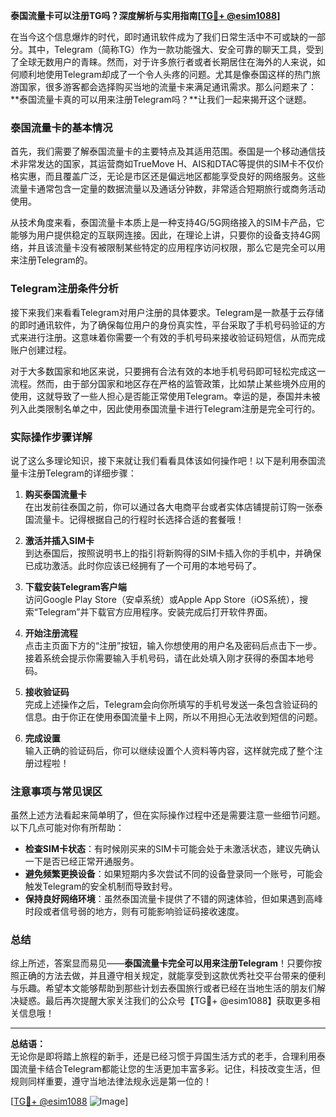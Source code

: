 **泰国流量卡可以注册TG吗？深度解析与实用指南[[TG💪+ @esim1088](https://t.me/s/esim1088)]**

在当今这个信息爆炸的时代，即时通讯软件成为了我们日常生活中不可或缺的一部分。其中，Telegram（简称TG）作为一款功能强大、安全可靠的聊天工具，受到了全球无数用户的青睐。然而，对于许多旅行者或者长期居住在海外的人来说，如何顺利地使用Telegram却成了一个令人头疼的问题。尤其是像泰国这样的热门旅游国家，很多游客都会选择购买当地的流量卡来满足通讯需求。那么问题来了：**泰国流量卡真的可以用来注册Telegram吗？**让我们一起来揭开这个谜题。

### 泰国流量卡的基本情况

首先，我们需要了解泰国流量卡的主要特点及其适用范围。泰国是一个移动通信技术非常发达的国家，其运营商如TrueMove H、AIS和DTAC等提供的SIM卡不仅价格实惠，而且覆盖广泛，无论是市区还是偏远地区都能享受良好的网络服务。这些流量卡通常包含一定量的数据流量以及通话分钟数，非常适合短期旅行或商务活动使用。

从技术角度来看，泰国流量卡本质上是一种支持4G/5G网络接入的SIM卡产品，它能够为用户提供稳定的互联网连接。因此，在理论上讲，只要你的设备支持4G网络，并且该流量卡没有被限制某些特定的应用程序访问权限，那么它是完全可以用来注册Telegram的。

### Telegram注册条件分析

接下来我们来看看Telegram对用户注册的具体要求。Telegram是一款基于云存储的即时通讯软件，为了确保每位用户的身份真实性，平台采取了手机号码验证的方式来进行注册。这意味着你需要一个有效的手机号码来接收验证码短信，从而完成账户创建过程。

对于大多数国家和地区来说，只要拥有合法有效的本地手机号码即可轻松完成这一流程。然而，由于部分国家和地区存在严格的监管政策，比如禁止某些境外应用的使用，这就导致了一些人担心是否能正常使用Telegram。幸运的是，泰国并未被列入此类限制名单之中，因此使用泰国流量卡进行Telegram注册是完全可行的。

### 实际操作步骤详解

说了这么多理论知识，接下来就让我们看看具体该如何操作吧！以下是利用泰国流量卡注册Telegram的详细步骤：

1. **购买泰国流量卡**  
   在出发前往泰国之前，你可以通过各大电商平台或者实体店铺提前订购一张泰国流量卡。记得根据自己的行程时长选择合适的套餐哦！

2. **激活并插入SIM卡**  
   到达泰国后，按照说明书上的指引将新购得的SIM卡插入你的手机中，并确保已成功激活。此时你应该已经拥有了一个可用的本地号码了。

3. **下载安装Telegram客户端**  
   访问Google Play Store（安卓系统）或Apple App Store（iOS系统），搜索“Telegram”并下载官方应用程序。安装完成后打开软件界面。

4. **开始注册流程**  
   点击主页面下方的“注册”按钮，输入你想使用的用户名及密码后点击下一步。接着系统会提示你需要输入手机号码，请在此处填入刚才获得的泰国本地号码。

5. **接收验证码**  
   完成上述操作之后，Telegram会向你所填写的手机号发送一条包含验证码的信息。由于你正在使用泰国流量卡上网，所以不用担心无法收到短信的问题。

6. **完成设置**  
   输入正确的验证码后，你可以继续设置个人资料等内容，这样就完成了整个注册过程啦！

### 注意事项与常见误区

虽然上述方法看起来简单明了，但在实际操作过程中还是需要注意一些细节问题。以下几点可能对你有所帮助：

- **检查SIM卡状态**：有时候刚买来的SIM卡可能会处于未激活状态，建议先确认一下是否已经正常开通服务。
- **避免频繁更换设备**：如果短期内多次尝试不同的设备登录同一个账号，可能会触发Telegram的安全机制而导致封号。
- **保持良好网络环境**：虽然泰国流量卡提供了不错的网速体验，但如果遇到高峰时段或者信号弱的地方，则有可能影响验证码接收速度。

### 总结

综上所述，答案显而易见——**泰国流量卡完全可以用来注册Telegram**！只要你按照正确的方法去做，并且遵守相关规定，就能享受到这款优秀社交平台带来的便利与乐趣。希望本文能够帮助到那些计划去泰国旅行或者已经在当地生活的朋友们解决疑惑。最后再次提醒大家关注我们的公众号【TG💪+ @esim1088】获取更多相关信息哦！

---

**总结语：**  
无论你是即将踏上旅程的新手，还是已经习惯于异国生活方式的老手，合理利用泰国流量卡结合Telegram都能让您的生活更加丰富多彩。记住，科技改变生活，但规则同样重要，遵守当地法律法规永远是第一位的！

[[TG💪+ @esim1088](https://t.me/s/esim1088) ![Image](https://i.postimg.cc/4NQfJmqS/Snipaste-2025-05-13-00-14-12.png)]